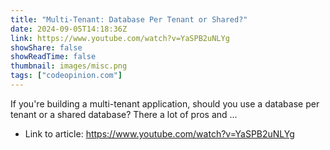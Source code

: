 ```yaml
---
title: "Multi-Tenant: Database Per Tenant or Shared?"
date: 2024-09-05T14:18:36Z
link: https://www.youtube.com/watch?v=YaSPB2uNLYg
showShare: false
showReadTime: false
thumbnail: images/misc.png
tags: ["codeopinion.com"]
---
```

If you're building a multi-tenant application, should you use a database per tenant or a shared database? There a lot of pros and ...

- Link to article: https://www.youtube.com/watch?v=YaSPB2uNLYg